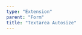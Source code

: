 ```yaml
---
type: "Extension"
parent: "Form"
title: "Textarea Autosize"
---
```


<demo>
  <demovanilla src="inline/extension/form/textarea-autosize">
  </demovanilla>
</demo>
